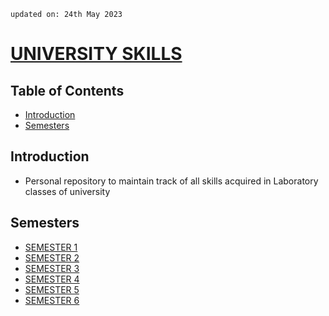     updated on: 24th May 2023
    
# [UNIVERSITY SKILLS](https://github.com/warmachine028/university-skills/tree/main)

## Table of Contents

- [Introduction](#introduction)
- [Semesters](#semesters)

## Introduction

- Personal repository to maintain track of all skills acquired in Laboratory classes of university

## Semesters

- [SEMESTER 1](SEMESTER%201)
- [SEMESTER 2](SEMESTER%202)
- [SEMESTER 3](SEMESTER%203)
- [SEMESTER 4](SEMESTER%204)
- [SEMESTER 5](SEMESTER%205)
- [SEMESTER 6](SEMESTER%206)

<!-- 24/05/23 -->

